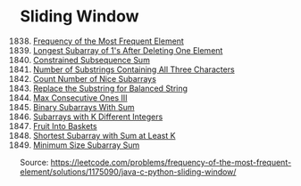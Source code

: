 # Sliding Window #

1838. [Frequency of the Most Frequent Element](https://leetcode.com/problems/frequency-of-the-most-frequent-element/)
1493. [Longest Subarray of 1's After Deleting One Element](https://leetcode.com/problems/longest-subarray-of-1s-after-deleting-one-element/)
1425. [Constrained Subsequence Sum](https://leetcode.com/problems/constrained-subsequence-sum/)
1358. [Number of Substrings Containing All Three Characters](https://leetcode.com/problems/number-of-substrings-containing-all-three-characters/)
1248. [Count Number of Nice Subarrays](https://leetcode.com/problems/count-number-of-nice-subarrays/)
1234. [Replace the Substring for Balanced String](https://leetcode.com/problems/replace-the-substring-for-balanced-string/)
1004. [Max Consecutive Ones III](https://leetcode.com/problems/max-consecutive-ones-iii/)
930. [Binary Subarrays With Sum](https://leetcode.com/problems/binary-subarrays-with-sum/)
992. [Subarrays with K Different Integers](https://leetcode.com/problems/subarrays-with-k-different-integers/)
904. [Fruit Into Baskets](https://leetcode.com/problems/fruit-into-baskets/)
862. [Shortest Subarray with Sum at Least K](https://leetcode.com/problems/shortest-subarray-with-sum-at-least-k/)
209. [Minimum Size Subarray Sum](https://leetcode.com/problems/minimum-size-subarray-sum/)

Source: https://leetcode.com/problems/frequency-of-the-most-frequent-element/solutions/1175090/java-c-python-sliding-window/
